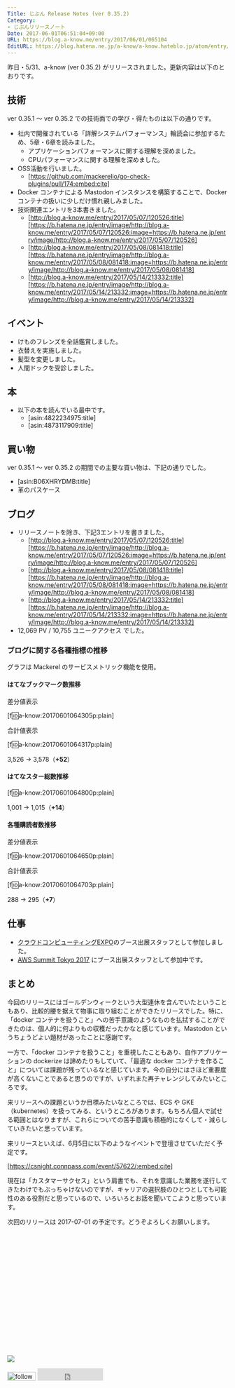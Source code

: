 ```yaml
---
Title: じぶん Release Notes (ver 0.35.2)
Category:
- じぶんリリースノート
Date: 2017-06-01T06:51:04+09:00
URL: https://blog.a-know.me/entry/2017/06/01/065104
EditURL: https://blog.hatena.ne.jp/a-know/a-know.hateblo.jp/atom/entry/10328749687252843604
---
```


昨日・5/31、a-know (ver 0.35.2) がリリースされました。更新内容は以下のとおりです。


<!-- more -->


## 技術
ver 0.35.1 〜 ver 0.35.2 での技術面での学び・得たものは以下の通りです。

* 社内で開催されている「詳解システムパフォーマンス」輪読会に参加するため、5章・6章を読みました。
    * アプリケーションパフォーマンスに関する理解を深めました。
    * CPUパフォーマンスに関する理解を深めました。
* OSS活動を行いました。
    * [https://github.com/mackerelio/go-check-plugins/pull/174:embed:cite]
* Docker コンテナによる Mastodon インスタンスを構築することで、Docker コンテナの扱いに少しだけ慣れ親しみました。
* 技術関連エントリを3本書きました。
    * [http://blog.a-know.me/entry/2017/05/07/120526:title][https://b.hatena.ne.jp/entry/image/http://blog.a-know.me/entry/2017/05/07/120526:image=https://b.hatena.ne.jp/entry/image/http://blog.a-know.me/entry/2017/05/07/120526]
    * [http://blog.a-know.me/entry/2017/05/08/081418:title][https://b.hatena.ne.jp/entry/image/http://blog.a-know.me/entry/2017/05/08/081418:image=https://b.hatena.ne.jp/entry/image/http://blog.a-know.me/entry/2017/05/08/081418]
    * [http://blog.a-know.me/entry/2017/05/14/213332:title][https://b.hatena.ne.jp/entry/image/http://blog.a-know.me/entry/2017/05/14/213332:image=https://b.hatena.ne.jp/entry/image/http://blog.a-know.me/entry/2017/05/14/213332]




## イベント
* けものフレンズを全話鑑賞しました。
* 衣替えを実施しました。
* 髪型を変更しました。
* 人間ドックを受診しました。


## 本
* 以下の本を読んでいる最中です。
    * [asin:4822234975:title]
    * [asin:4873117909:title]




## 買い物
ver 0.35.1 〜 ver 0.35.2 の期間での主要な買い物は、下記の通りでした。

* [asin:B06XHRYDMB:title]
* 革のパスケース




## ブログ
* リリースノートを除き、下記3エントリを書きました。
    * [http://blog.a-know.me/entry/2017/05/07/120526:title][https://b.hatena.ne.jp/entry/image/http://blog.a-know.me/entry/2017/05/07/120526:image=https://b.hatena.ne.jp/entry/image/http://blog.a-know.me/entry/2017/05/07/120526]
    * [http://blog.a-know.me/entry/2017/05/08/081418:title][https://b.hatena.ne.jp/entry/image/http://blog.a-know.me/entry/2017/05/08/081418:image=https://b.hatena.ne.jp/entry/image/http://blog.a-know.me/entry/2017/05/08/081418]
    * [http://blog.a-know.me/entry/2017/05/14/213332:title][https://b.hatena.ne.jp/entry/image/http://blog.a-know.me/entry/2017/05/14/213332:image=https://b.hatena.ne.jp/entry/image/http://blog.a-know.me/entry/2017/05/14/213332]
*  12,069 PV / 10,755 ユニークアクセス でした。


### ブログに関する各種指標の推移

グラフは Mackerel のサービスメトリック機能を使用。

#### はてなブックマーク数推移

差分値表示

[f:id:a-know:20170601064305p:plain]

合計値表示

[f:id:a-know:20170601064317p:plain]

3,526 → 3,578（<b>+52</b>）


#### はてなスター総数推移

[f:id:a-know:20170601064800p:plain]

1,001 → 1,015（<b>+14</b>）


#### 各種購読者数推移

差分値表示

[f:id:a-know:20170601064650p:plain]

合計値表示

[f:id:a-know:20170601064703p:plain]


288 → 295（<b>+7</b>）


## 仕事
* [クラウドコンピューティングEXPO](http://www.cloud-japan.jp/)のブース出展スタッフとして参加しました。
* [AWS Summit Tokyo 2017](http://www.awssummit.tokyo/) にブース出展スタッフとして参加中です。


## まとめ
今回のリリースにはゴールデンウィークという大型連休を含んでいたということもあり、比較的腰を据えて物事に取り組むことができたリリースでした。特に、「docker コンテナを扱うこと」への苦手意識のようなものを払拭することができたのは、個人的に何よりもの収穫だったかなと感じています。Mastodon というちょうどよい題材があったことに感謝です。


一方で、「docker コンテナを扱うこと」を重視したこともあり、自作アプリケーションの dockerize は諦めたりもしていて、「最適な docker コンテナを作ること」については課題が残っているなと感じています。今の自分にはさほど重要度が高くないことであると思うのですが、いずれまた再チャレンジしてみたいところです。


来リリースへの課題というか目標みたいなところでは、ECS や GKE（kubernetes）を扱ってみる、というところがあります。もちろん個人で試せる範囲とはなりますが、これらについての苦手意識も積極的になくして・減らしていきたいと思っています。


来リリースといえば、6月5日に以下のようなイベントで登壇させていただく予定です。


[https://csnight.connpass.com/event/57622/:embed:cite]


現在は「カスタマーサクセス」という肩書でも、それを意識した業務を遂行してきたわけでもぶっちゃけないのですが、キャリアの選択肢のひとつとしても可能性のある役割だと思っているので、いろいろとお話を聞いてこようと思っています。


次回のリリースは 2017-07-01 の予定です。どうぞよろしくお願いします。


<div>
<br>
<script async src="//pagead2.googlesyndication.com/pagead/js/adsbygoogle.js"></script>
<!-- article-bottom2 -->
<ins class="adsbygoogle"
     style="display:inline-block;width:300px;height:250px"
     data-ad-client="ca-pub-3463034538369189"
     data-ad-slot="5274552934"></ins>
<script>
(adsbygoogle = window.adsbygoogle || []).push({});
</script>

<a href="http://bit.ly/grass-graph" target='blank' rel="nofollow"><img src="https://cdn-ak.f.st-hatena.com/images/fotolife/a/a-know/20170405/20170405220342.png"></a>
<br>
</div>

<div>
<a href='http://cloud.feedly.com/#subscription%2Ffeed%2Fhttp%3A%2F%2Fblog.a-know.me%2Ffeed'  target='blank'><img id='feedlyFollow' src='http://s3.feedly.com/img/follows/feedly-follow-rectangle-volume-small_2x.png' alt='follow us in feedly' width='65' height='20'></a>



<iframe src="http://blog.hatena.ne.jp/a-know/a-know.hateblo.jp/subscribe/iframe" allowtransparency="true" frameborder="0" scrolling="no" width="150" height="28"></iframe>
</div>
